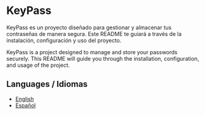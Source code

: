 # KeyPass

KeyPass es un proyecto diseñado para gestionar y almacenar tus contraseñas de manera segura. Este README te guiará a través de la instalación, configuración y uso del proyecto.

KeyPass is a project designed to manage and store your passwords securely. This README will guide you through the installation, configuration, and usage of the project.

## Languages / Idiomas

- [English](readme_en.md)
- [Español](readme_es.md)
